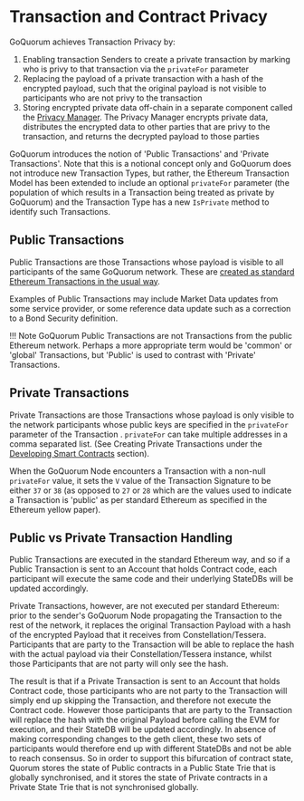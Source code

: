 # Transaction and Contract Privacy

GoQuorum achieves Transaction Privacy by:
    
 1. Enabling transaction Senders to create a private transaction by marking who is privy to that transaction via the `privateFor` parameter
 2. Replacing the payload of a private transaction with a hash of the encrypted payload, such that the original payload is not visible to participants who are not privy to the transaction
 3. Storing encrypted private data off-chain in a separate component called the [Privacy Manager](../Privacy-Manager).  The Privacy Manager encrypts private data, distributes the encrypted data to other parties that are privy to the transaction, and returns the decrypted payload to those parties 

GoQuorum introduces the notion of 'Public Transactions' and 'Private Transactions'.  Note that this is a notional concept only and GoQuorum does not introduce new Transaction Types, but rather, the Ethereum Transaction Model has been extended to include an optional `privateFor` parameter (the population of which results in a Transaction being treated as private by GoQuorum) and the Transaction Type has a new `IsPrivate` method to identify such Transactions.

## Public Transactions
Public Transactions are those Transactions whose payload is visible to all participants of the same GoQuorum network. These are [created as standard Ethereum Transactions in the usual way](https://github.com/ethereum/wiki/wiki/JavaScript-API#web3ethsendtransaction).

Examples of Public Transactions may include Market Data updates from some service provider, or some reference data update such as a correction to a Bond Security definition.

!!! Note
    GoQuorum Public Transactions are not Transactions from the public Ethereum network.  Perhaps a more appropriate term would be 'common' or 'global' Transactions, but 'Public' is used to contrast with 'Private' Transactions.

## Private Transactions
Private Transactions are those Transactions whose payload is only visible to the network participants whose public keys are specified in the `privateFor` parameter of the Transaction .  `privateFor` can take multiple addresses in a comma separated list. (See Creating Private Transactions under the [Developing Smart Contracts](../../HowTo/Use/DevelopingSmartContracts.md#creating-private-transactions/contracts) section).  

When the GoQuorum Node encounters a Transaction with a non-null `privateFor` value, it sets the `V` value of the Transaction Signature to be either `37` or `38` (as opposed to `27` or `28` which are the values used to indicate a Transaction is 'public' as per standard Ethereum as specified in the Ethereum yellow paper).

## Public vs Private Transaction Handling
Public Transactions are executed in the standard Ethereum way, and so if a Public Transaction is sent to an Account that holds Contract code, each participant will execute the same code and their underlying StateDBs will be updated accordingly.

Private Transactions, however, are not executed per standard Ethereum: prior to the sender's GoQuorum Node propagating the Transaction to the rest of the network, it replaces the original Transaction Payload with a hash of the encrypted Payload that it receives from Constellation/Tessera. Participants that are party to the Transaction will be able to replace the hash with the actual payload via their Constellation/Tessera instance, whilst those Participants that are not party will only see the hash. 

The result is that if a Private Transaction is sent to an Account that holds Contract code, those participants
who are not party to the Transaction will simply end up skipping the Transaction, and therefore not execute the Contract code.
However those participants that are party to the Transaction will replace the hash with the original Payload
before calling the EVM for execution, and their StateDB will be updated accordingly.  In absence of making corresponding
changes to the geth client, these two sets of participants would therefore end up with different StateDBs and
not be able to reach consensus. So in order to support this bifurcation of contract state, Quorum stores the state of
Public contracts in a Public State Trie that is globally synchronised, and it stores the state of Private contracts
in a Private State Trie that is not synchronised globally.  
